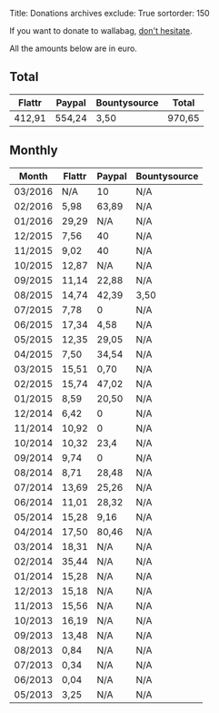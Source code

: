 Title: Donations archives
exclude: True
sortorder: 150

If you want to donate to wallabag, [don't hesitate]({filename}donations.md).

All the amounts below are in euro.

## Total

<table class="table table-striped table-hover ">
  <thead>
    <tr>
      <th>Flattr</th>
      <th>Paypal</th>
      <th>Bountysource</th>
      <th>Total</th>
    </tr>
  </thead>
  <tbody>
    <tr>
      <td>412,91</td>
      <td>554,24</td>
      <td>3,50</td>
      <td>970,65</td>
    </tr>
  </tbody>
</table>

## Monthly

<table class="table table-striped table-hover ">
  <thead>
    <tr>
      <th>Month</th>
      <th>Flattr</th>
      <th>Paypal</th>
      <th>Bountysource</th>
    </tr>
  </thead>
  <tbody>
  <tr>
   <td>03/2016</td>
   <td>N/A</td>
   <td>10</td>
   <td>N/A</td>
  </tr>
  <tr>
   <td>02/2016</td>
   <td>5,98</td>
   <td>63,89</td>
   <td>N/A</td>
  </tr>
    <tr>
     <td>01/2016</td>
     <td>29,29</td>
     <td>N/A</td>
     <td>N/A</td>
    </tr>
    <tr>
     <td>12/2015</td>
     <td>7,56</td>
     <td>40</td>
     <td>N/A</td>
   </tr>
    <tr>
     <td>11/2015</td>
     <td>9,02</td>
     <td>40</td>
     <td>N/A</td>
   </tr>  
    <tr>
       <td>10/2015</td>
       <td>12,87</td>
       <td>N/A</td>
       <td>N/A</td>
     </tr>
    <tr>
      <td>09/2015</td>
      <td>11,14</td>
      <td>22,88</td>
      <td>N/A</td>
    </tr>
    <tr>
      <td>08/2015</td>
      <td>14,74</td>
      <td>42,39</td>
      <td>3,50</td>
    </tr>
    <tr>
      <td>07/2015</td>
      <td>7,78</td>
      <td>0</td>
      <td>N/A</td>
    </tr>
    <tr>
      <td>06/2015</td>
      <td>17,34</td>
      <td>4,58</td>
      <td>N/A</td>
    </tr>
    <tr>
      <td>05/2015</td>
      <td>12,35</td>
      <td>29,05</td>
      <td>N/A</td>
    </tr>
    <tr>
      <td>04/2015</td>
      <td>7,50</td>
      <td>34,54</td>
      <td>N/A</td>
    </tr>
    <tr>
      <td>03/2015</td>
      <td>15,51</td>
      <td>0,70</td>
      <td>N/A</td>
    </tr>
    <tr>
      <td>02/2015</td>
      <td>15,74</td>
      <td>47,02</td>
      <td>N/A</td>
    </tr>
    <tr>
      <td>01/2015</td>
      <td>8,59</td>
      <td>20,50</td>
      <td>N/A</td>
    </tr>
    <tr>
      <td>12/2014</td>
      <td>6,42</td>
      <td>0</td>
      <td>N/A</td>
    </tr>
    <tr>
      <td>11/2014</td>
      <td>10,92</td>
      <td>0</td>
      <td>N/A</td>
    </tr>
    <tr>
      <td>10/2014</td>
      <td>10,32</td>
      <td>23,4</td>
      <td>N/A</td>
    </tr>
    <tr>
      <td>09/2014</td>
      <td>9,74</td>
      <td>0</td>
      <td>N/A</td>
    </tr>
    <tr>
      <td>08/2014</td>
      <td>8,71</td>
      <td>28,48</td>
      <td>N/A</td>
    </tr>
    <tr>
      <td>07/2014</td>
      <td>13,69</td>
      <td>25,26</td>
      <td>N/A</td>
    </tr>
    <tr>
      <td>06/2014</td>
      <td>11,01</td>
      <td>28,32</td>
      <td>N/A</td>
    </tr>
    <tr>
      <td>05/2014</td>
      <td>15,28</td>
      <td>9,16</td>
      <td>N/A</td>
    </tr>
    <tr>
      <td>04/2014</td>
      <td>17,50</td>
      <td>80,46</td>
      <td>N/A</td>
    </tr>
    <tr>
      <td>03/2014</td>
      <td>18,31</td>
      <td>N/A</td>
      <td>N/A</td>
    </tr>
    <tr>
      <td>02/2014</td>
      <td>35,44</td>
      <td>N/A</td>
      <td>N/A</td>
    </tr>
    <tr>
      <td>01/2014</td>
      <td>15,28</td>
      <td>N/A</td>
      <td>N/A</td>
    </tr>
    <tr>
      <td>12/2013</td>
      <td>15,18</td>
      <td>N/A</td>
      <td>N/A</td>
    </tr>
    <tr>
      <td>11/2013</td>
      <td>15,56</td>
      <td>N/A</td>
      <td>N/A</td>
    </tr>
    <tr>
      <td>10/2013</td>
      <td>16,19</td>
      <td>N/A</td>
      <td>N/A</td>
    </tr>
    <tr>
      <td>09/2013</td>
      <td>13,48</td>
      <td>N/A</td>
      <td>N/A</td>
    </tr>
    <tr>
      <td>08/2013</td>
      <td>0,84</td>
      <td>N/A</td>
      <td>N/A</td>
    </tr>
    <tr>
      <td>07/2013</td>
      <td>0,34</td>
      <td>N/A</td>
      <td>N/A</td>
    </tr>
    <tr>
      <td>06/2013</td>
      <td>0,04</td>
      <td>N/A</td>
      <td>N/A</td>
    </tr>
    <tr>
      <td>05/2013</td>
      <td>3,25</td>
      <td>N/A</td>
      <td>N/A</td>
    </tr>
  </tbody>
</table>
